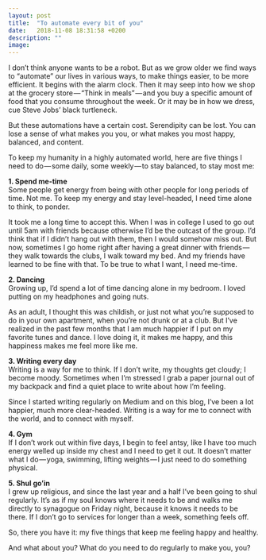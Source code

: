 ```yaml
---
layout: post
title:  "To automate every bit of you"
date:   2018-11-08 18:31:58 +0200
description: ""
image: 
---
```


<!-- ![playground photo](/assets/images/playground_post.jpg){: .after-title }
<br/> -->

I don’t think anyone wants to be a robot. But as we grow older we find ways to “automate” our lives in various ways, to make things easier, to be more efficient. It begins with the alarm clock. Then it may seep into how we shop at the grocery store — “Think in meals” — and you buy a specific amount of food that you consume throughout the week. Or it may be in how we dress, cue Steve Jobs’ black turtleneck.

But these automations have a certain cost. Serendipity can be lost. You can lose a sense of what makes you you, or what makes you most happy, balanced, and content.

To keep my humanity in a highly automated world, here are five things I need to do — some daily, some weekly — to stay balanced, to stay most me:

**1. Spend me-time**<br/>
Some people get energy from being with other people for long periods of time. Not me. To keep my energy and stay level-headed, I need time alone to think, to ponder.

It took me a long time to accept this. When I was in college I used to go out until 5am with friends because otherwise I’d be the outcast of the group. I’d think that if I didn’t hang out with them, then I would somehow miss out. But now, sometimes I go home right after having a great dinner with friends — they walk towards the clubs, I walk toward my bed. And my friends have learned to be fine with that. To be true to what I want, I need me-time.

**2. Dancing**<br/>
Growing up, I’d spend a lot of time dancing alone in my bedroom. I loved putting on my headphones and going nuts.

As an adult, I thought this was childish, or just not what you’re supposed to do in your own apartment, when you’re not drunk or at a club. But I’ve realized in the past few months that I am much happier if I put on my favorite tunes and dance. I love doing it, it makes me happy, and this happiness makes me feel more like me.

**3. Writing every day**<br/>
Writing is a way for me to think. If I don’t write, my thoughts get cloudy; I become moody. Sometimes when I’m stressed I grab a paper journal out of my backpack and find a quiet place to write about how I’m feeling.

Since I started writing regularly on Medium and on this blog, I’ve been a lot happier, much more clear-headed. Writing is a way for me to connect with the world, and to connect with myself.

**4. Gym**<br/>
If I don’t work out within five days, I begin to feel antsy, like I have too much energy welled up inside my chest and I need to get it out. It doesn’t matter what I do — yoga, swimming, lifting weights — I just need to do something physical.

**5. Shul go’in**<br/>
I grew up religious, and since the last year and a half I’ve been going to shul regularly. It’s as if my soul knows where it needs to be and walks me directly to synagogue on Friday night, because it knows it needs to be there. If I don’t go to services for longer than a week, something feels off.

So, there you have it: my five things that keep me feeling happy and healthy.

And what about you? What do you need to do regularly to make you, you?